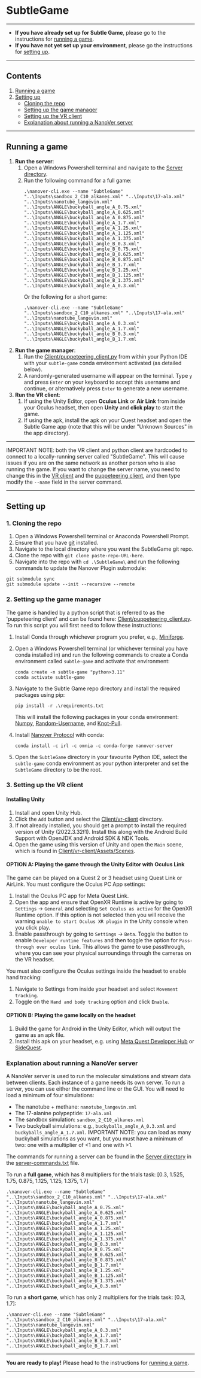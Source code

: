 # SubtleGame

-----

* **If you have already set up for Subtle Game**, please go to the instructions for [running a game](#Running-a-game).
* **If you have not yet set up your environment**, please go the instructions for [setting up](#Setting-up). 

-----

## Contents
1. [Running a game](#Running-a-game)
2. [Setting up](#Setting-up)
    - [Cloning the repo](#Cloning-the-repo)
    - [Setting up the game manager](#Setting-up-the-game-manager)
    - [Setting up the VR client](#Setting-up-the-VR-client)
    - [Explanation about running a NanoVer server](#Explanation-about-running-a-NanoVer-server)

-----

## Running a game

1. **Run the server**:
   1. Open a Windows Powershell terminal and navigate to the [Server directory](Server). 
   2. Run the following command for a full game:
      ```
      .\nanover-cli.exe --name "SubtleGame" "..\Inputs\sandbox_2_C10_alkanes.xml" "..\Inputs\17-ala.xml" "..\Inputs\nanotube_langevin.xml" "..\Inputs\ANGLE\buckyball_angle_A_0.75.xml" "..\Inputs\ANGLE\buckyball_angle_A_0.625.xml" "..\Inputs\ANGLE\buckyball_angle_A_0.875.xml" "..\Inputs\ANGLE\buckyball_angle_A_1.7.xml" "..\Inputs\ANGLE\buckyball_angle_A_1.25.xml" "..\Inputs\ANGLE\buckyball_angle_A_1.125.xml" "..\Inputs\ANGLE\buckyball_angle_A_1.375.xml" "..\Inputs\ANGLE\buckyball_angle_B_0.3.xml" "..\Inputs\ANGLE\buckyball_angle_B_0.75.xml" "..\Inputs\ANGLE\buckyball_angle_B_0.625.xml" "..\Inputs\ANGLE\buckyball_angle_B_0.875.xml" "..\Inputs\ANGLE\buckyball_angle_B_1.7.xml" "..\Inputs\ANGLE\buckyball_angle_B_1.25.xml" "..\Inputs\ANGLE\buckyball_angle_B_1.125.xml" "..\Inputs\ANGLE\buckyball_angle_B_1.375.xml" "..\Inputs\ANGLE\buckyball_angle_A_0.3.xml"
      ``` 
      Or the following for a short game:
      ```
      .\nanover-cli.exe --name "SubtleGame" "..\Inputs\sandbox_2_C10_alkanes.xml" "..\Inputs\17-ala.xml" "..\Inputs\nanotube_langevin.xml" "..\Inputs\ANGLE\buckyball_angle_A_0.3.xml" "..\Inputs\ANGLE\buckyball_angle_A_1.7.xml" "..\Inputs\ANGLE\buckyball_angle_B_0.3.xml" "..\Inputs\ANGLE\buckyball_angle_B_1.7.xml
      ```
2. **Run the game manager**:
   1. Run the [Client/puppeteering_client.py](Client/puppeteering_client.py) from within your Python IDE with your `subtle-game` conda environment activated (as detailed below).
   2. A randomly-generated username will appear on the terminal. Type `y` and press `Enter` on your keyboard to accept this username and continue, or alternatively press `Enter` to generate a new username.
3. **Run the VR client**:
   1. If using the Unity Editor, open **Oculus Link** or **Air Link** from inside your Oculus headset, then open **Unity** and **click play** to start the game.
   2. If using the apk, install the apk on your Quest headset and open the Subtle Game app (note that this will be under "Unknown Sources" in the app directory).
-----

IMPORTANT NOTE: both the VR client and python client are hardcoded to connect to a locally-running server called "SubtleGame". This will cause issues if you are on the same network as another person who is also running the game. If you want to change the server name, you need to change this in the [VR client](Client/vr-client/Assets/NanoverIMD/Subtle%20Game/SubtleGameManager.cs) and the [puppeteering client](Client/puppeteering_client.py), and then type modify the `--name` field in the server command.

-----

## Setting up

### 1. Cloning the repo

1. Open a Windows Powershell terminal or Anaconda Powershell Prompt.
2. Ensure that you have [git](https://github.com/git-guides/install-git) installed.
3. Navigate to the local directory where you want the SubtleGame git repo.
4. Clone the repo with `git clone paste-repo-URL-here`.
5. Navigate into the repo with `cd .\SubtleGame\` and run the following commands to update the Nanover Plugin submodule:
```
git submodule sync
git submodule update --init --recursive --remote
```

### 2. Setting up the game manager

The game is handled by a python script that is referred to as the 'puppeteering client' and can be found here: [Client/puppeteering_client.py](Client/puppeteering_client.py). To run this script you will first need to follow these instructions:
1. Install Conda through whichever program you prefer, e.g., [Miniforge](https://github.com/conda-forge/miniforge).
2. Open a Windows Powershell terminal (or whichever terminal you have conda installed in) and run the following commands to create a Conda environment called `subtle-game` and activate that environment:
    ```
    conda create -n subtle-game "python>3.11"
    conda activate subtle-game
    ```
3. Navigate to the Subtle Game repo directory and install the required packages using pip:
    ```
    pip install -r .\requirements.txt
    ```
    This will install the following packages in your conda environment: [Numpy](https://anaconda.org/anaconda/numpy), [Random-Username](https://pypi.org/project/random-username/), and [Knot-Pull](https://github.com/dzarmola/knot_pull).
 
4. Install [Nanover Protocol](https://github.com/IRL2/nanover-protocol) with conda:
    ```
    conda install -c irl -c omnia -c conda-forge nanover-server
    ```
5. Open the `SubtleGame` directory in your favourite Python IDE, select the `subtle-game` conda environment as your python interpreter and set the `SubtleGame` directory to be the root.

### 3. Setting up the VR client

#### Installing Unity

1. Install and open Unity Hub.
2. Click the `Add` button and select the [Client/vr-client](Client/vr-client) directory.
3. If not already installed, you should get a prompt to install the required version of Unity (2022.3.32f1). Install this along with the Android Build Support with OpenJDK and Android SDK & NDK Tools.
4. Open the game using this version of Unity and open the `Main` scene, which is found in [Client/vr-client/Assets/Scenes](Client/vr-client/Assets/Scenes).

#### OPTION A: Playing the game through the Unity Editor with Oculus Link

The game can be played on a Quest 2 or 3 headset using Quest Link or AirLink. You must configure the Oculus PC App settings:
1. Install the Oculus PC app for Meta Quest Link.
2. Open the app and ensure that OpenXR Runtime is active by going to `Settings` -> `General` and selecting `Set Oculus as active` for the OpenXR Runtime option. If this option is not selected then you will receive the warning `unable to start Oculus XR plugin` in the Unity console when you click play.
3. Enable passthrough by going to `Settings` -> `Beta`. Toggle the button to enable `Developer runtime features` and then toggle the option for `Pass-through over oculus link`. This allows the game to use passthrough, where you can see your physical surroundings through the cameras on the VR headset. 

You must also configure the Oculus settings inside the headset to enable hand tracking:
1. Navigate to Settings from inside your headset and select `Movement tracking`. 
2. Toggle on the `Hand and body tracking` option and click `Enable`.

#### OPTION B: Playing the game locally on the headset

1. Build the game for Android in the Unity Editor, which will output the game as an apk file.
2. Install this apk on your headset, e.g. using [Meta Quest Developer Hub](https://developer.oculus.com/documentation/unity/ts-odh/) or [SideQuest](https://sidequestvr.com/).

### Explanation about running a NanoVer server

A NanoVer server is used to run the molecular simulations and stream data between clients. Each instance of a game needs its own server. To run a server, you can use either the command line or the GUI. You will need to load a minimum of four simulations:
- The nanotube + methane: `nanotube_langevin.xml`
- The 17-alanine polypeptide: `17-ala.xml`
- The sandbox simulation: `sandbox_2_C10_alkanes.xml`
- Two buckyball simulations: e.g., `buckyballs_angle_A_0.3.xml` and `buckyballs_angle_A_1.7.xml`. IMPORTANT NOTE: you can load as many buckyball simulations as you want, but you must have a minimum of two: one with a multiplier of <1 and one with >1.

The commands for running a server can be found in the [Server directory](Server) in the [server-commands.txt](Server/server-commands.txt) file.

To run a **full game**, which has 8 multipliers for the trials task: [0.3, 1.525, 1.75, 0.875, 1.125, 1.125, 1.375, 1.7]
```
.\nanover-cli.exe --name "SubtleGame" "..\Inputs\sandbox_2_C10_alkanes.xml" "..\Inputs\17-ala.xml" "..\Inputs\nanotube_langevin.xml" "..\Inputs\ANGLE\buckyball_angle_A_0.75.xml" "..\Inputs\ANGLE\buckyball_angle_A_0.625.xml" "..\Inputs\ANGLE\buckyball_angle_A_0.875.xml" "..\Inputs\ANGLE\buckyball_angle_A_1.7.xml" "..\Inputs\ANGLE\buckyball_angle_A_1.25.xml" "..\Inputs\ANGLE\buckyball_angle_A_1.125.xml" "..\Inputs\ANGLE\buckyball_angle_A_1.375.xml" "..\Inputs\ANGLE\buckyball_angle_B_0.3.xml" "..\Inputs\ANGLE\buckyball_angle_B_0.75.xml" "..\Inputs\ANGLE\buckyball_angle_B_0.625.xml" "..\Inputs\ANGLE\buckyball_angle_B_0.875.xml" "..\Inputs\ANGLE\buckyball_angle_B_1.7.xml" "..\Inputs\ANGLE\buckyball_angle_B_1.25.xml" "..\Inputs\ANGLE\buckyball_angle_B_1.125.xml" "..\Inputs\ANGLE\buckyball_angle_B_1.375.xml" "..\Inputs\ANGLE\buckyball_angle_A_0.3.xml"
``` 
To run a **short game**, which has only 2 multipliers for the trials task: [0.3, 1.7]:
```
.\nanover-cli.exe --name "SubtleGame" "..\Inputs\sandbox_2_C10_alkanes.xml" "..\Inputs\17-ala.xml" "..\Inputs\nanotube_langevin.xml" "..\Inputs\ANGLE\buckyball_angle_A_0.3.xml" "..\Inputs\ANGLE\buckyball_angle_A_1.7.xml" "..\Inputs\ANGLE\buckyball_angle_B_0.3.xml" "..\Inputs\ANGLE\buckyball_angle_B_1.7.xml
```

-----

**You are ready to play!** Please head to the instructions for [running a game](#Running-a-game).

-----
